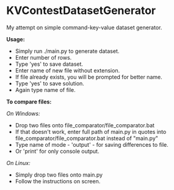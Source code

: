 # KVContestDatasetGenerator
My attempt on simple command-key-value dataset generator.

**Usage:**

- Simply run ./main.py to generate dataset.
- Enter number of rows.
- Type 'yes' to save dataset.
- Enter name of new file without extension.
- If file already exists, you will be prompted for better name.
- Type 'yes' to save solution.
- Again type name of file.

**To compare files:**

*On Windows:*

- Drop two files onto file_comparator/file_comparator.bat
- If that doesn't work, enter full path of main.py in quotes into file_comparator/file_comparator.bat instead of "main.py"
- Type name of mode - 'output' - for saving differences to file.
- Or 'print' for only console output.

*On Linux:*
- Simply drop two files onto main.py
- Follow the instructions on screen.
